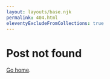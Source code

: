 ```yaml
---
layout: layouts/base.njk
permalink: 404.html
eleventyExcludeFromCollections: true
---
```


# Post not found

<a href="{{ '/' | url }}">Go home</a>.
